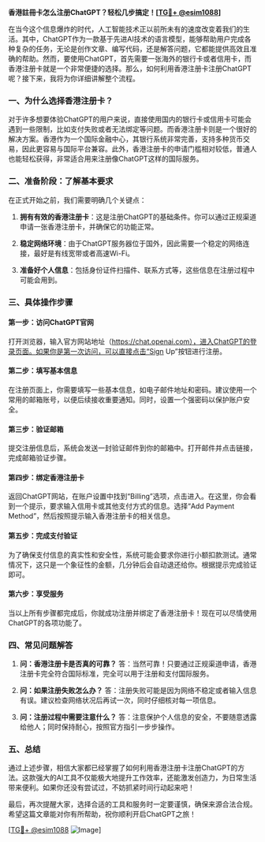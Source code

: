 **香港註冊卡怎么注册ChatGPT？轻松几步搞定！[[TG💪+ @esim1088](https://t.me/s/esim1088)]**

在当今这个信息爆炸的时代，人工智能技术正以前所未有的速度改变着我们的生活。其中，ChatGPT作为一款基于先进AI技术的语言模型，能够帮助用户完成各种复杂的任务，无论是创作文章、编写代码，还是解答问题，它都能提供高效且准确的帮助。然而，要使用ChatGPT，首先需要一张海外的银行卡或者信用卡，而香港注册卡就是一个非常便捷的选择。那么，如何利用香港注册卡注册ChatGPT呢？接下来，我将为你详细讲解整个流程。

### **一、为什么选择香港注册卡？**

对于许多想要体验ChatGPT的用户来说，直接使用国内的银行卡或信用卡可能会遇到一些限制，比如支付失败或者无法绑定等问题。而香港注册卡则是一个很好的解决方案。香港作为一个国际金融中心，其银行系统非常完善，支持多种货币交易，因此更容易与国际平台兼容。此外，香港注册卡的申请门槛相对较低，普通人也能轻松获得，非常适合用来注册像ChatGPT这样的国际服务。

### **二、准备阶段：了解基本要求**

在正式开始之前，我们需要明确几个关键点：

1. **拥有有效的香港注册卡**：这是注册ChatGPT的基础条件。你可以通过正规渠道申请一张香港注册卡，并确保它的功能正常。
   
2. **稳定网络环境**：由于ChatGPT服务器位于国外，因此需要一个稳定的网络连接，最好是有线宽带或者高速Wi-Fi。

3. **准备好个人信息**：包括身份证件扫描件、联系方式等，这些信息在注册过程中可能会用到。

### **三、具体操作步骤**

#### **第一步：访问ChatGPT官网**
打开浏览器，输入官方网站地址（https://chat.openai.com），进入ChatGPT的登录页面。如果你是第一次访问，可以直接点击“Sign Up”按钮进行注册。

#### **第二步：填写基本信息**
在注册页面上，你需要填写一些基本信息，如电子邮件地址和密码。建议使用一个常用的邮箱账号，以便后续接收重要通知。同时，设置一个强密码以保护账户安全。

#### **第三步：验证邮箱**
提交注册信息后，系统会发送一封验证邮件到你的邮箱中。打开邮件并点击链接，完成邮箱验证步骤。

#### **第四步：绑定香港注册卡**
返回ChatGPT网站，在账户设置中找到“Billing”选项，点击进入。在这里，你会看到一个提示，要求输入信用卡或其他支付方式的信息。选择“Add Payment Method”，然后按照提示输入香港注册卡的相关信息。

#### **第五步：完成支付验证**
为了确保支付信息的真实性和安全性，系统可能会要求你进行小额扣款测试。通常情况下，这只是一个象征性的金额，几分钟后会自动退还给你。根据提示完成验证即可。

#### **第六步：享受服务**
当以上所有步骤都完成后，你就成功注册并绑定了香港注册卡！现在可以尽情使用ChatGPT的各项功能了。

### **四、常见问题解答**

1. **问：香港注册卡是否真的可靠？**
   答：当然可靠！只要通过正规渠道申请，香港注册卡完全符合国际标准，完全可以用于注册和支付国际服务。

2. **问：如果注册失败怎么办？**
   答：注册失败可能是因为网络不稳定或者输入信息有误。建议检查网络状况后再试一次，同时仔细核对每一项信息。

3. **问：注册过程中需要注意什么？**
   答：注意保护个人信息的安全，不要随意透露给他人；同时保持耐心，按照官方指引一步步操作。

### **五、总结**

通过上述步骤，相信大家都已经掌握了如何利用香港注册卡注册ChatGPT的方法。这款强大的AI工具不仅能极大地提升工作效率，还能激发创造力，为日常生活带来便利。如果你还没有尝试过，不妨抓紧时间行动起来吧！

最后，再次提醒大家，选择合适的工具和服务时一定要谨慎，确保来源合法合规。希望这篇文章能对你有所帮助，祝你顺利开启ChatGPT之旅！

[[TG💪+ @esim1088](https://t.me/s/esim1088) ![Image](https://i.postimg.cc/4NQfJmqS/Snipaste-2025-05-13-00-14-12.png)]